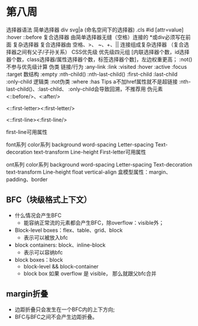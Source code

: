 # 第八周
选择器语法
简单选择器
div svg|a (命名空间下的选择器)
.cls
#id
[attr=value]
:hover
::before
复合选择器
由简单选择器无缝（空格）连接的
*或div必须写在前面
复杂选择器
复合选择器由 空格、>、 ~、+、|| 连接组成复杂选择器 （复合选择器之间有父子/子孙关系）
CSS优先级
优先级四元组
[内联选择器个数，id选择器个数，class选择器/属性选择器个数，标签选择器个数]，左边权重更高；
:not()不参与优先级计算
伪类
链接/行为
:any-link
:link :visited
:hover
:active
:focus
:target
数结构
:empty
:nth-child()
:nth-last-child()
:first-child :last-child :only-child
逻辑类
:not伪类
:where :has
Tips
a不加href属性就不是超链接
:nth-last-child()、:last-child、 :only-child会导致回溯，不推荐用
伪元素
<::before/>、<:after/>

<::first-letter><:first-letter/>

<::first-line><:first-line/>

first-line可用属性

font系列
color系列
background
word-spacing
Letter-spacing
Text-decoration
text-transform
Line-height
First-letter可用属性

ont系列
color系列
background
word-spacing
Letter-spacing
Text-decoration
text-transform
Line-height
float
vertical-align
盒模型属性：margin、padding、border







## BFC（块级格式上下文）

- 什么情况会产生BFC
  - 能容纳正常流的元素都会产生BFC，除overflow：visible外；
- Block-level boxes：flex、table、grid、block
  - 表示可以被放入bfc
- block containers: block、inline-block
  - 表示可以容纳bfc
- block boxes：block
  - block-level && block-container
  - block box 如果 overflow 是 visible， 那么就跟父bfc合并

## margin折叠

- 边距折叠只会发生在一个BFC内的上下方向;
- BFC与BFC之间不会产生边距折叠。